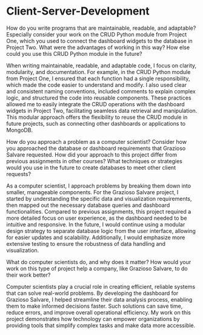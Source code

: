 # Client-Server-Development

How do you write programs that are maintainable, readable, and adaptable? Especially consider your work on the CRUD Python module from Project One, which you used to connect the dashboard widgets to the database in Project Two. What were the advantages of working in this way? How else could you use this CRUD Python module in the future?

When writing maintainable, readable, and adaptable code, I focus on clarity, modularity, and documentation. For example, in the CRUD Python module from Project One, I ensured that each function had a single responsibility, which made the code easier to understand and modify. I also used clear and consistent naming conventions, included comments to explain complex logic, and structured the code into reusable components. These practices allowed me to easily integrate the CRUD operations with the dashboard widgets in Project Two, facilitating seamless data retrieval and manipulation. This modular approach offers the flexibility to reuse the CRUD module in future projects, such as connecting other dashboards or applications to MongoDB.

How do you approach a problem as a computer scientist? Consider how you approached the database or dashboard requirements that Grazioso Salvare requested. How did your approach to this project differ from previous assignments in other courses? What techniques or strategies would you use in the future to create databases to meet other client requests?

As a computer scientist, I approach problems by breaking them down into smaller, manageable components. For the Grazioso Salvare project, I started by understanding the specific data and visualization requirements, then mapped out the necessary database queries and dashboard functionalities. Compared to previous assignments, this project required a more detailed focus on user experience, as the dashboard needed to be intuitive and responsive. In the future, I would continue using a modular design strategy to separate database logic from the user interface, allowing for easier updates and scalability. Additionally, I would emphasize more extensive testing to ensure the robustness of data handling and visualization.

What do computer scientists do, and why does it matter? How would your work on this type of project help a company, like Grazioso Salvare, to do their work better?

Computer scientists play a crucial role in creating efficient, reliable systems that can solve real-world problems. By developing the dashboard for Grazioso Salvare, I helped streamline their data analysis process, enabling them to make informed decisions faster. Such solutions can save time, reduce errors, and improve overall operational efficiency. My work on this project demonstrates how technology can empower organizations by providing tools that simplify complex tasks and make data more accessible.
